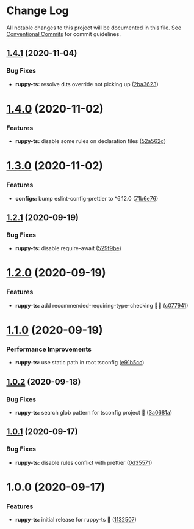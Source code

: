 # Change Log

All notable changes to this project will be documented in this file.
See [Conventional Commits](https://conventionalcommits.org) for commit guidelines.

## [1.4.1](https://github.com/Ruppyio/eslint-configs/compare/eslint-config-ruppy-ts@1.4.0...eslint-config-ruppy-ts@1.4.1) (2020-11-04)

### Bug Fixes

- **ruppy-ts:** resolve d.ts override not picking up ([2ba3623](https://github.com/Ruppyio/eslint-configs/commit/2ba36238e56f88f65129e140e06680f64558f453))

# [1.4.0](https://github.com/Ruppyio/eslint-configs/compare/eslint-config-ruppy-ts@1.3.0...eslint-config-ruppy-ts@1.4.0) (2020-11-02)

### Features

- **ruppy-ts:** disable some rules on declaration files ([52a562d](https://github.com/Ruppyio/eslint-configs/commit/52a562d1da2775d01ea005ceee874015dc476c9c))

# [1.3.0](https://github.com/Ruppyio/eslint-configs/compare/eslint-config-ruppy-ts@1.2.1...eslint-config-ruppy-ts@1.3.0) (2020-11-02)

### Features

- **configs:** bump eslint-config-prettier to ^6.12.0 ([71b6e76](https://github.com/Ruppyio/eslint-configs/commit/71b6e761f5965ab47492a8ce57a66176bda3aead))

## [1.2.1](https://github.com/Ruppyio/eslint-configs/compare/eslint-config-ruppy-ts@1.2.0...eslint-config-ruppy-ts@1.2.1) (2020-09-19)

### Bug Fixes

- **ruppy-ts:** disable require-await ([529f9be](https://github.com/Ruppyio/eslint-configs/commit/529f9bee3e44da03673b97d3b1589f2eb9dfb229))

# [1.2.0](https://github.com/Ruppyio/eslint-configs/compare/eslint-config-ruppy-ts@1.1.0...eslint-config-ruppy-ts@1.2.0) (2020-09-19)

### Features

- **ruppy-ts:** add recommended-requiring-type-checking 💪🏻 ([c077941](https://github.com/Ruppyio/eslint-configs/commit/c077941fb42f244b921d8fbbca8e95a7037592d8))

# [1.1.0](https://github.com/Ruppyio/eslint-configs/compare/eslint-config-ruppy-ts@1.0.2...eslint-config-ruppy-ts@1.1.0) (2020-09-19)

### Performance Improvements

- **ruppy-ts:** use static path in root tsconfig ([e91b5cc](https://github.com/Ruppyio/eslint-configs/commit/e91b5cce70542fe86fb68dd2a05ec04522741ee6))

## [1.0.2](https://github.com/Ruppyio/eslint-configs/compare/eslint-config-ruppy-ts@1.0.1...eslint-config-ruppy-ts@1.0.2) (2020-09-18)

### Bug Fixes

- **ruppy-ts:** search glob pattern for tsconfig project 🔎 ([3a0681a](https://github.com/Ruppyio/eslint-configs/commit/3a0681a726e67758ffe5aa24fa71a247bacb1183))

## [1.0.1](https://github.com/Ruppyio/eslint-configs/compare/eslint-config-ruppy-ts@1.0.0...eslint-config-ruppy-ts@1.0.1) (2020-09-17)

### Bug Fixes

- **ruppy-ts:** disable rules conflict with prettier ([0d35571](https://github.com/Ruppyio/eslint-configs/commit/0d35571ec5fe661e8e2d36b7f6775559ccecb611))

# 1.0.0 (2020-09-17)

### Features

- **ruppy-ts:** initial release for ruppy-ts 🚀 ([1132507](https://github.com/Ruppyio/eslint-configs/commit/1132507aafb4c374007077848eefbfca47d6aeb2))
